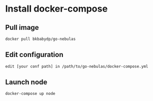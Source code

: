 # Install docker-compose

## Pull image
```bash
docker pull bkbabydp/go-nebulas
```
## Edit configuration
```bash
edit [your conf path] in /path/to/go-nebulas/docker-compose.yml
```

## Launch node
```bash
docker-compose up node
```

